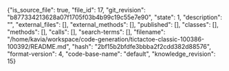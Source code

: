 {"is_source_file": true, "file_id": 17, "git_revision": "b877334213628a07f1705f03b4b99c19c55e7e90", "state": 1, "description": "", "external_files": [], "external_methods": [], "published": [], "classes": [], "methods": [], "calls": [], "search-terms": [], "filename": "/home/kavia/workspace/code-generation/tictactoe-classic-100386-100392/README.md", "hash": "2bf15b2bfdfe3bbba2f2cdd382d88576", "format-version": 4, "code-base-name": "default", "knowledge_revision": 15}